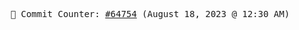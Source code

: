 <p align="center">
    <samp>
        📮 Commit Counter: <a href="https://github.com/Javascript-void0/Javascript-void0/commits/main">#64754</a> (August 18, 2023 @ 12:30 AM)
    </samp>
</p>
